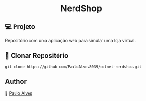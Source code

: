 <h1 align="center">NerdShop</h1>

## :computer: Projeto

Repositório com uma aplicação web para simular uma loja virtual. 

## :floppy_disk: Clonar Repositório

`git clone https://github.com/PauloAlves8039/dotnet-nerdshop.git`

## Author

:boy: [Paulo Alves](https://github.com/PauloAlves8039)
